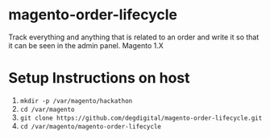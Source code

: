 # magento-order-lifecycle
Track everything and anything that is related to an order and write it so that it can be seen in the admin panel. Magento 1.X

# Setup Instructions on host
1. `mkdir -p /var/magento/hackathon`
2. `cd /var/magento`
3. `git clone https://github.com/degdigital/magento-order-lifecycle.git`
4. `cd /var/magento/magento-order-lifecycle`

